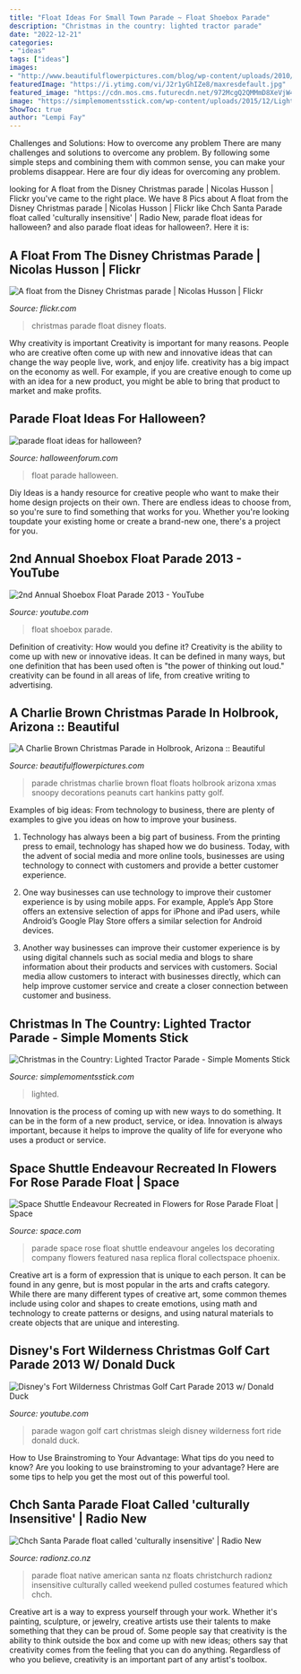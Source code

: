 ```yaml
---
title: "Float Ideas For Small Town Parade ~ Float Shoebox Parade"
description: "Christmas in the country: lighted tractor parade"
date: "2022-12-21"
categories:
- "ideas"
tags: ["ideas"]
images:
- "http://www.beautifulflowerpictures.com/blog/wp-content/uploads/2010/12/holbrook_xmas_5104.jpg"
featuredImage: "https://i.ytimg.com/vi/J2r1yGhIZe8/maxresdefault.jpg"
featured_image: "https://cdn.mos.cms.futurecdn.net/972McgQ2QMMmD8XeVjW43f-1200-80.jpg"
image: "https://simplemomentsstick.com/wp-content/uploads/2015/12/Lighted-Tractor-Parade-7-768x512.jpg"
ShowToc: true
author: "Lempi Fay"
---
```



Challenges and Solutions: How to overcome any problem
There are many challenges and solutions to overcome any problem. By following some simple steps and combining them with common sense, you can make your problems disappear. Here are four diy ideas for overcoming any problem.

	

		
looking for A float from the Disney Christmas parade | Nicolas Husson | Flickr you've came to the right place. We have 8 Pics about A float from the Disney Christmas parade | Nicolas Husson | Flickr like Chch Santa Parade float called &#039;culturally insensitive&#039; | Radio New, parade float ideas for halloween? and also parade float ideas for halloween?. Here it is:
		
    
## A Float From The Disney Christmas Parade | Nicolas Husson | Flickr

<img loading=lazy src="https://c2.staticflickr.com/8/7150/6687536205_d8092b3e59_b.jpg" onerror="this.onerror=null;this.src='https://tse3.mm.bing.net/th?id=OIP.5SU3rYoYK8mJQYjyDOcGjwHaFj&amp;pid=15.1';" alt="A float from the Disney Christmas parade | Nicolas Husson | Flickr">

_Source: flickr.com_

>christmas parade float disney floats. 

	

Why creativity is important
Creativity is important for many reasons. People who are creative often come up with new and innovative ideas that can change the way people live, work, and enjoy life. creativity has a big impact on the economy as well. For example, if you are creative enough to come up with an idea for a new product, you might be able to bring that product to market and make profits.

    
## Parade Float Ideas For Halloween?

<img loading=lazy src="https://www.halloweenforum.com/attachments/general-halloween/190789d1391311072-parade-float-ideas-halloween-224789_168499659875451_3377667_n-1-.jpg" onerror="this.onerror=null;this.src='https://tse1.mm.bing.net/th?id=OIP.6fp0z-uPLioceTJWaCI7KAHaE8&amp;pid=15.1';" alt="parade float ideas for halloween?">

_Source: halloweenforum.com_

>float parade halloween. 

	

Diy Ideas is a handy resource for creative people who want to make their home design projects on their own. There are endless ideas to choose from, so you're sure to find something that works for you. Whether you're looking toupdate your existing home or create a brand-new one, there's a project for you.

    
## 2nd Annual Shoebox Float Parade 2013 - YouTube

<img loading=lazy src="https://i.ytimg.com/vi/JHYXLzLKdBg/maxresdefault.jpg" onerror="this.onerror=null;this.src='https://tse2.mm.bing.net/th?id=OIP.U4E_sTsHGRJN9s-1y20iGgHaEK&amp;pid=15.1';" alt="2nd Annual Shoebox Float Parade 2013 - YouTube">

_Source: youtube.com_

>float shoebox parade. 

	

Definition of creativity: How would you define it?
Creativity is the ability to come up with new or innovative ideas. It can be defined in many ways, but one definition that has been used often is "the power of thinking out loud." creativity can be found in all areas of life, from creative writing to advertising.

    
## A Charlie Brown Christmas Parade In Holbrook, Arizona :: Beautiful

<img loading=lazy src="http://www.beautifulflowerpictures.com/blog/wp-content/uploads/2010/12/holbrook_xmas_5104.jpg" onerror="this.onerror=null;this.src='https://tse3.mm.bing.net/th?id=OIP.A8w9O4Fkzof5-C-VKOJ9DgHaEK&amp;pid=15.1';" alt="A Charlie Brown Christmas Parade in Holbrook, Arizona :: Beautiful">

_Source: beautifulflowerpictures.com_

>parade christmas charlie brown float floats holbrook arizona xmas snoopy decorations peanuts cart hankins patty golf. 

	

Examples of big ideas: From technology to business, there are plenty of examples to give you ideas on how to improve your business.
1. Technology has always been a big part of business. From the printing press to email, technology has shaped how we do business. Today, with the advent of social media and more online tools, businesses are using technology to connect with customers and provide a better customer experience.
2. One way businesses can use technology to improve their customer experience is by using mobile apps. For example, Apple’s App Store offers an extensive selection of apps for iPhone and iPad users, while Android’s Google Play Store offers a similar selection for Android devices.

3. Another way businesses can improve their customer experience is by using digital channels such as social media and blogs to share information about their products and services with customers. Social media allow customers to interact with businesses directly, which can help improve customer service and create a closer connection between customer and business.


    
## Christmas In The Country: Lighted Tractor Parade - Simple Moments Stick

<img loading=lazy src="https://simplemomentsstick.com/wp-content/uploads/2015/12/Lighted-Tractor-Parade-7-768x512.jpg" onerror="this.onerror=null;this.src='https://tse3.mm.bing.net/th?id=OIP.YLD41ec7WcVvCulYUDVlTwHaE8&amp;pid=15.1';" alt="Christmas in the Country: Lighted Tractor Parade - Simple Moments Stick">

_Source: simplemomentsstick.com_

>lighted. 

	

Innovation is the process of coming up with new ways to do something. It can be in the form of a new product, service, or idea. Innovation is always important, because it helps to improve the quality of life for everyone who uses a product or service.

    
## Space Shuttle Endeavour Recreated In Flowers For Rose Parade Float | Space

<img loading=lazy src="https://cdn.mos.cms.futurecdn.net/972McgQ2QMMmD8XeVjW43f-1200-80.jpg" onerror="this.onerror=null;this.src='https://tse2.mm.bing.net/th?id=OIP.xJMtvG681Ftlynh_pRdH9QHaE6&amp;pid=15.1';" alt="Space Shuttle Endeavour Recreated in Flowers for Rose Parade Float | Space">

_Source: space.com_

>parade space rose float shuttle endeavour angeles los decorating company flowers featured nasa replica floral collectspace phoenix. 

	

Creative art is a form of expression that is unique to each person. It can be found in any genre, but is most popular in the arts and crafts category. While there are many different types of creative art, some common themes include using color and shapes to create emotions, using math and technology to create patterns or designs, and using natural materials to create objects that are unique and interesting.

    
## Disney&#039;s Fort Wilderness Christmas Golf Cart Parade 2013 W/ Donald Duck

<img loading=lazy src="https://i.ytimg.com/vi/J2r1yGhIZe8/maxresdefault.jpg" onerror="this.onerror=null;this.src='https://tse2.mm.bing.net/th?id=OIP.jj1TDQtLjEmGy3BQQ06hqAHaEK&amp;pid=15.1';" alt="Disney&#039;s Fort Wilderness Christmas Golf Cart Parade 2013 w/ Donald Duck">

_Source: youtube.com_

>parade wagon golf cart christmas sleigh disney wilderness fort ride donald duck. 

	

How to Use Brainstroming to Your Advantage: What tips do you need to know?
Are you looking to use brainstroming to your advantage? Here are some tips to help you get the most out of this powerful tool.

    
## Chch Santa Parade Float Called &#039;culturally Insensitive&#039; | Radio New

<img loading=lazy src="https://www.radionz.co.nz/assets/news/92088/eight_col_parade2.jpg?1480626470" onerror="this.onerror=null;this.src='https://tse2.mm.bing.net/th?id=OIP.aItJ6WDE1D_maEU20FVveAEsC7&amp;pid=15.1';" alt="Chch Santa Parade float called &#039;culturally insensitive&#039; | Radio New">

_Source: radionz.co.nz_

>parade float native american santa nz floats christchurch radionz insensitive culturally called weekend pulled costumes featured which chch. 

	

Creative art is a way to express yourself through your work. Whether it's painting, sculpture, or jewelry, creative artists use their talents to make something that they can be proud of. Some people say that creativity is the ability to think outside the box and come up with new ideas; others say that creativity comes from the feeling that you can do anything. Regardless of who you believe, creativity is an important part of any artist's toolbox.

